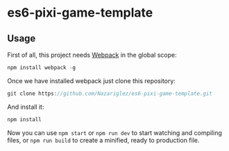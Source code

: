 es6-pixi-game-template
=================

## Usage
First of all, this project needs [Webpack](https://webpack.github.io/) in the global scope:

```js
npm install webpack -g
```

Once we have installed webpack just clone this repository:
```js
git clone https://github.com/Nazariglez/es6-pixi-game-template.git
```

And install it:

```js
npm install
```

Now you can use `npm start` or `npm run dev` to start watching and compiling files, or `npm run build` to create a minified, ready to production file.
